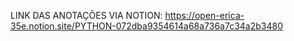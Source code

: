LINK DAS ANOTAÇÕES VIA NOTION: https://open-erica-35e.notion.site/PYTHON-072dba9354614a68a736a7c34a2b3480